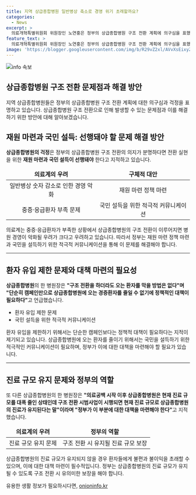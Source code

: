 ```yaml
---
title: 지역 상급종합병원 일반병상 축소로 경영 위기 초래할까요?
categories:
  - News
excerpt: >
  의료개혁특별위원회 위원장인 노연홍은 정부의 상급종합병원 구조 전환 계획에 의구심을 표했다. 지역 상급종합병원들은 재원 마련과 국민 설득이 선행돼야 한다고 강조하며, 이에 대한 우려를 나타냈다. A병원장은 일반병상 감소로 수익 악화 우려를 제기하고, B병원장은 구조 전환의 영향과 국민 설득에 대한 정책적 대책이 필요하다고 언급했다. 상급종합병원의 관점과 정부의 계획 간에 대화가 요구된다.
feature_text: >
  의료개혁특별위원회 위원장인 노연홍은 정부의 상급종합병원 구조 전환 계획에 의구심을 표했다. 지역 상급종합병원들은 재원 마련과 국민 설득이 선행돼야 한다고 강조하며, 이에 대한 우려를 나타냈다. A병원장은 일반병상 감소로 수익 악화 우려를 제기하고, B병원장은 구조 전환의 영향과 국민 설득에 대한 정책적 대책이 필요하다고 언급했다. 상급종합병원의 관점과 정부의 계획 간에 대화가 요구된다.
image: 'https://blogger.googleusercontent.com/img/b/R29vZ2xl/AVvXsEixyZcFfHzMRdzZMjFBmAUKJYCLCGyLL1o632UiGVXcaFdKo_bkvkuCioo0uUKlGfBVcT3P84aROyZIXSBEx3Aw5nCQ3pTgDom1WDC4m8eifvWiAmWEEVb4x6G_l8C0QH225ldMjyaFvpxGEBGNO37VmDTDMHGhJPq73UglMfDca1-0aw/s1600/blogspot.png'
---
```


<p><img src="https://blogger.googleusercontent.com/img/b/R29vZ2xl/AVvXsEixyZcFfHzMRdzZMjFBmAUKJYCLCGyLL1o632UiGVXcaFdKo_bkvkuCioo0uUKlGfBVcT3P84aROyZIXSBEx3Aw5nCQ3pTgDom1WDC4m8eifvWiAmWEEVb4x6G_l8C0QH225ldMjyaFvpxGEBGNO37VmDTDMHGhJPq73UglMfDca1-0aw/s1600/blogspot.png" alt="info 속보" /></p>

<h2 data-ke-size="size26">상급종합병원 구조 전환 문제점과 해결 방안</h2>

<p data-ke-size="size16">지역 상급종합병원들은 정부의 상급종합병원 구조 전환 계획에 대한 의구심과 걱정을 표명하고 있습니다. 상급종합병원 구조 전환으로 인해 발생할 수 있는 문제점과 이를 해결하기 위한 방안에 대해 알아보겠습니다.</p>

<h2 data-ke-size="size24">재원 마련과 국민 설득: 선행돼야 할 문제 해결 방안</h2>

<p data-ke-size="size16"><b>상급종합병원의 걱정</b>은 정부의 상급종합병원 구조 전환의 의지가 분명하다면 전환 실현을 위한 <b>재원 마련과 국민 설득이 선행돼야</b> 한다고 지적하고 있습니다.</p>

<table>
    <thead>
        <tr>
            <td style="text-align: center;"><b>의료계의 우려</b></td>
            <td style="text-align: center;"><b>구체적 대안</b></td>
        </tr>
    </thead>
    <tbody>
        <tr>
            <td style="text-align: center;">일반병상 숫자 감소로 인한 경영 악화</td>
            <td style="text-align: center;">재원 마련 정책 마련</td>
        </tr>
        <tr>
            <td style="text-align: center;">중증·응급환자 부족 문제</td>
            <td style="text-align: center;">국민 설득을 위한 적극적 커뮤니케이션</td>
        </tr>
    </tbody>
</table>

<p data-ke-size="size16">의료계는 중증·응급환자가 부족한 상황에서 상급종합병원의 구조 전환이 이루어지면 병원 경영이 악화될 우려가 크다고 우려하고 있습니다. 따라서 정부는 재원 마련 정책 마련과 국민을 설득하기 위한 적극적 커뮤니케이션을 통해 이 문제를 해결해야 합니다.</p>

<hr>

<h2 data-ke-size="size24">환자 유입 제한 문제와 대책 마련의 필요성</h2>

<p data-ke-size="size16"><b>상급종합병원</b>의 한 병원장은 <b>"구조 전환을 하더라도 오는 환자를 막을 방법은 없다"며 "단순히 캠페인만으로 상급종합병원에 오는 경증환자를 줄일 수 없기에 정책적인 대책이 필요하다"</b>고 언급했습니다.</p>

<ul>
    <li>환자 유입 제한 문제</li>
    <li>국민 설득을 위한 적극적 커뮤니케이션</li>
</ul>

<p data-ke-size="size16">환자 유입을 제한하기 위해서는 단순한 캠페인보다는 정책적 대책이 필요하다는 지적이 제기되고 있습니다. 상급종합병원에 오는 환자를 줄이기 위해서는 국민을 설득하기 위한 적극적인 커뮤니케이션이 필요하며, 정부가 이에 대한 대책을 마련해야 할 필요가 있습니다.</p>

<hr>

<h2 data-ke-size="size24">진료 규모 유지 문제와 정부의 역할</h2>

<p data-ke-size="size16">또 다른 상급종합병원의 한 병원장은 <b>"의료공백 시작 이후 상급종합병원은 현재 진료 규모를 대폭 줄인 상태인데 구조 전환 시범사업이 시행되면 현재 진료 규모로 상급종합병원의 진료가 유지된다는 말"이라며 "정부가 이 부분에 대한 대책을 마련해야 한다"</b>고 지적했습니다.</p>

<table>
    <thead>
        <tr>
            <td style="text-align: center;"><b>의료계의 우려</b></td>
            <td style="text-align: center;"><b>정부의 역할</b></td>
        </tr>
    </thead>
    <tbody>
        <tr>
            <td style="text-align: center;">진료 규모 유지 문제</td>
            <td style="text-align: center;">구조 전환 시 유지될 진료 규모 보장</td>
        </tr>
    </tbody>
</table>

<p data-ke-size="size16">상급종합병원의 진료 규모가 유지되지 않을 경우 환자들에게 불편과 불이익을 초래할 수 있으며, 이에 대한 대책 마련이 필수적입니다. 정부는 상급종합병원의 진료 규모가 유지될 수 있도록 구조 전환 시 유의미한 보장을 해야 합니다.</p>
유용한 생활 정보가 필요하시다면, <a href="https://onioninfo.kr" rel="dofollow">onioninfo.kr</a>


